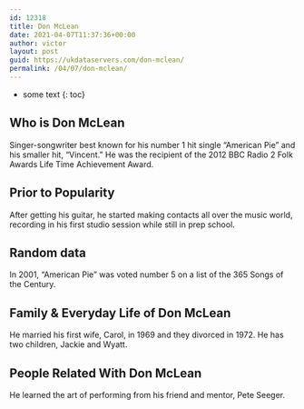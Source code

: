 ```yaml
---
id: 12318
title: Don McLean
date: 2021-04-07T11:37:36+00:00
author: victor
layout: post
guid: https://ukdataservers.com/don-mclean/
permalink: /04/07/don-mclean/
---
```


* some text
{: toc}


## Who is Don McLean



Singer-songwriter best known for his number 1 hit single &#8220;American Pie&#8221; and his smaller hit, &#8220;Vincent.&#8221; He was the recipient of the 2012 BBC Radio 2 Folk Awards Life Time Achievement Award.

                
                
                
## Prior to Popularity



After getting his guitar, he started making contacts all over the music world, recording in his first studio session while still in prep school.

                
                
                
## Random data



In 2001, &#8220;American Pie&#8221; was voted number 5 on a list of the 365 Songs of the Century.

                
                
                
## Family & Everyday Life of Don McLean



He married his first wife, Carol, in 1969 and they divorced in 1972. He has two children, Jackie and Wyatt. 

                
                
                
## People Related With Don McLean



He learned the art of performing from his friend and mentor, Pete Seeger.

                
              
            
          
          
          